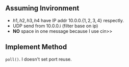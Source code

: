 ## Assuming Invironment
* $h1,h2,h3,h4$ have IP addr $10.0.0.\{1,2,3,4\}$ respectly.
* UDP send from 10.0.0.i (filter base on ip)
* **NO** space in one message because I use cin>>

## Implement Method
`poll()`. I doesn't set port reuse. 

